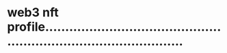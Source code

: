 # web3 nft profile........................................................................................
